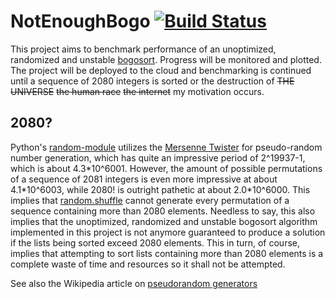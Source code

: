 NotEnoughBogo [![Build Status](https://travis-ci.org/matiaslindgren/not-enough-bogo.svg?branch=master)](https://travis-ci.org/matiaslindgren/not-enough-bogo)
=============================================================================================================================================================

This project aims to benchmark performance of an unoptimized, randomized and unstable [bogosort](https://en.wikipedia.org/wiki/Bogosort).
Progress will be monitored and plotted.
The project will be deployed to the cloud and benchmarking is continued until a sequence of 2080 integers is sorted or the destruction of ~~THE UNIVERSE~~ ~~the human race~~ ~~the internet~~ my motivation occurs.

2080?
-----
Python's [random-module](https://docs.python.org/3/library/random.html) utilizes the [Mersenne Twister](https://en.wikipedia.org/wiki/Mersenne_Twister) for pseudo-random number generation, which has quite an impressive period of 2^19937-1, which is about 4.3\*10^6001.
However, the amount of possible permutations of a sequence of 2081 integers is even more impressive at about 4.1\*10^6003, while 2080! is outright pathetic at about 2.0\*10^6000.
This implies that [random.shuffle](https://docs.python.org/3/library/random.html#random.shuffle) cannot generate every permutation of a sequence containing more than 2080 elements.
Needless to say, this also implies that the unoptimized, randomized and unstable bogosort algorithm implemented in this project is not anymore guaranteed to produce a solution if the lists being sorted exceed 2080 elements.
This in turn, of course, implies that attempting to sort lists containing more than 2080 elements is a complete waste of time and resources so it shall not be attempted.

See also the Wikipedia article on [pseudorandom generators](https://en.wikipedia.org/wiki/Fisher%E2%80%93Yates_shuffle#Pseudorandom_generators:_problems_involving_state_space.2C_seeding.2C_and_usage)
